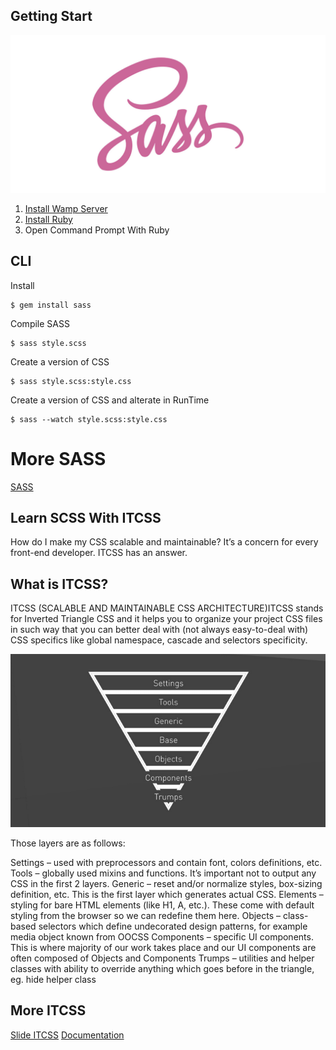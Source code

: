 ## Getting Start
![sass.jpg](assets/images/sass.jpg)

1. [Install Wamp Server](https://sourceforge.net/projects/wampserver/)
2. [Install Ruby](http://rubyinstaller.org/)
3. Open Command Prompt With Ruby 

## CLI
Install
```
$ gem install sass
```
Compile SASS
```
$ sass style.scss     
```
Create a version of CSS
```
$ sass style.scss:style.css    
```    
Create a version of CSS and alterate in RunTime
```
$ sass --watch style.scss:style.css   
``` 
# More SASS
[SASS](https://github.com/sass/sass)

## Learn SCSS With ITCSS
How do I make my CSS scalable and maintainable? It’s a concern for every front-end developer. ITCSS has an answer.

## What is ITCSS?
ITCSS (SCALABLE AND MAINTAINABLE CSS ARCHITECTURE)ITCSS stands for Inverted Triangle CSS and it helps you to organize your project CSS files in such way that you can better deal with (not always easy-to-deal with) CSS specifics like global namespace, cascade and selectors specificity.


![triangle.png](assets/images/triangle.png)

Those layers are as follows:

Settings – used with preprocessors and contain font, colors definitions, etc.
Tools – globally used mixins and functions. It’s important not to output any CSS in the first 2 layers.
Generic – reset and/or normalize styles, box-sizing definition, etc. This is the first layer which generates actual CSS.
Elements – styling for bare HTML elements (like H1, A, etc.). These come with default styling from the browser so we can redefine them here.
Objects – class-based selectors which define undecorated design patterns, for example media object known from OOCSS
Components – specific UI components. This is where majority of our work takes place and our UI components are often composed of Objects and Components
Trumps – utilities and helper classes with ability to override anything which goes before in the triangle, eg. hide helper class

## More ITCSS
[Slide ITCSS](http://slides.com/vazdanilo/organizacao-css#/31)
[Documentation](http://itcss.io/)